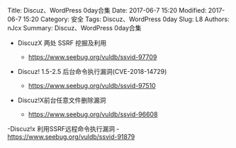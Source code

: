 Title: Discuz、WordPress 0day合集
Date: 2017-06-7 15:20
Modified: 2017-06-7 15:20
Category: 安全
Tags: Discuz、WordPress 0day
Slug: L8
Authors: nJcx
Summary: Discuz、WordPress 0day合集


- DiscuzX 两处 SSRF 挖掘及利用
	- https://www.seebug.org/vuldb/ssvid-97709

- Discuz! 1.5-2.5 后台命令执行漏洞(CVE-2018-14729)
	- https://www.seebug.org/vuldb/ssvid-97510

-  Discuz!X前台任意文件删除漏洞
	-  https://www.seebug.org/vuldb/ssvid-96608
	
-Discuz!x 利用SSRF远程命令执行漏洞
	- https://www.seebug.org/vuldb/ssvid-91879